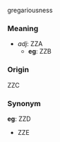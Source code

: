 gregariousness
### Meaning
+ _adj_: ZZA
    + __eg__: ZZB

### Origin

ZZC

### Synonym

__eg__: ZZD

+ ZZE


